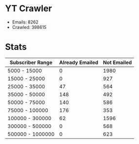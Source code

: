 # YT Crawler
- Emails: 8262
- Crawled: 398615

# Stats
| Subscriber Range  | Already Emailed | Not Emailed |
|-------|-------|-------|
| 5000 - 15000 | 0 | 1980 |
| 15000 - 25000 | 0 | 927 |
| 25000 - 35000 | 47 | 564 |
| 35000 - 50000 | 148 | 492 |
| 50000 - 75000 | 140 | 586 |
| 75000 - 100000 | 176 | 353 |
| 100000 - 300000 | 62 | 1596 |
| 300000 - 500000 | 0 | 568 |
| 500000 - 1000000 | 0 | 623 |
